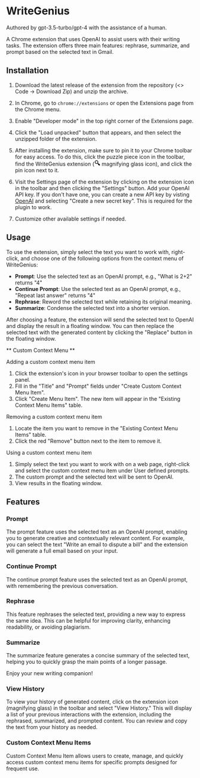 # WriteGenius

Authored by gpt-3.5-turbo/gpt-4 with the assistance of a human.

A Chrome extension that uses OpenAI to assist users with their writing tasks. The extension offers three main features: rephrase, summarize, and prompt based on the selected text in Gmail.

## Installation

1. Download the latest release of the extension from the repository (<> Code -> Download Zip) and unzip the archive.

2. In Chrome, go to `chrome://extensions` or open the Extensions page from the Chrome menu.

3. Enable "Developer mode" in the top right corner of the Extensions page.

4. Click the "Load unpacked" button that appears, and then select the unzipped folder of the extension.

5. After installing the extension, make sure to pin it to your Chrome toolbar for easy access. To do this, click the puzzle piece icon in the toolbar, find the WriteGenius extension (![WriteGenius](https://raw.githubusercontent.com/ameer-clara/writegenius/main/assets/search.png "WriteGenius") magnifying glass icon), and click the pin icon next to it.

6. Visit the Settings page of the extension by clicking on the extension icon in the toolbar and then clicking the "Settings" button. Add your OpenAI API key. If you don't have one, you can create a new API key by visting [OpenAI](https://platform.openai.com/account/api-keys) and selecting "Create a new secret key". This is required for the plugin to work.

7. Customize other available settings if needed.

## Usage

To use the extension, simply select the text you want to work with, right-click, and choose one of the following options from the context menu of WriteGenius:

- **Prompt**: Use the selected text as an OpenAI prompt, e.g., "What is 2+2" returns "4"
- **Continue Prompt**: Use the selected text as an OpenAI prompt, e.g., "Repeat last answer" returns "4"
- **Rephrase**: Reword the selected text while retaining its original meaning.
- **Summarize**: Condense the selected text into a shorter version.

After choosing a feature, the extension will send the selected text to OpenAI and display the result in a floating window. You can then replace the selected text with the generated content by clicking the "Replace" button in the floating window.

** Custom Context Menu **

Adding a custom context menu item

1. Click the extension's icon in your browser toolbar to open the settings panel.
2. Fill in the "Title" and "Prompt" fields under "Create Custom Context Menu Item".
3. Click "Create Menu Item". The new item will appear in the "Existing Context Menu Items" table.

Removing a custom context menu item

1. Locate the item you want to remove in the "Existing Context Menu Items" table.
2. Click the red "Remove" button next to the item to remove it.

Using a custom context menu item

1. Simply select the text you want to work with on a web page, right-click and select the custom context menu item under User defined prompts.
2. The custom prompt and the selected text will be sent to OpenAI.
3. View results in the floating window.

## Features

### Prompt

The prompt feature uses the selected text as an OpenAI prompt, enabling you to generate creative and contextually relevant content. For example, you can select the text "Write an email to dispute a bill" and the extension will generate a full email based on your input.

### Continue Prompt

The continue prompt feature uses the selected text as an OpenAI prompt, with remembering the previous conversation.

### Rephrase

This feature rephrases the selected text, providing a new way to express the same idea. This can be helpful for improving clarity, enhancing readability, or avoiding plagiarism.

### Summarize

The summarize feature generates a concise summary of the selected text, helping you to quickly grasp the main points of a longer passage.

Enjoy your new writing companion!

### View History

To view your history of generated content, click on the extension icon (magnifying glass) in the toolbar and select "View History." This will display a list of your previous interactions with the extension, including the rephrased, summarized, and prompted content. You can review and copy the text from your history as needed.

### Custom Context Menu Items

Custom Context Menu Item allows users to create, manage, and quickly access custom context menu items for specific prompts designed for frequent use.
